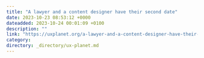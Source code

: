 ```yaml
---
title: "A lawyer and a content designer have their second date"
date: 2023-10-23 08:53:12 +0000
dateadded: 2023-10-24 00:01:09 +0100
description: ""
link: "https://uxplanet.org/a-lawyer-and-a-content-designer-have-their-second-date-007dfbd6d715?source=rss----819cc2aaeee0---4"
category:
directory: _directory/ux-planet.md
---
```

